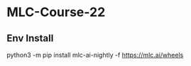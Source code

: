 # MLC-Course-22

## Env Install

python3 -m  pip install mlc-ai-nightly -f https://mlc.ai/wheels



